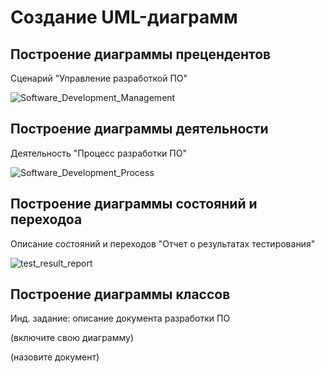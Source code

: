 # Создание UML-диаграмм

## Построение диаграммы прецендентов

Сценарий "Управление разработкой ПО"

![Software_Development_Management](https://github.com/anna5812m/docs-management-course/raw/amorgunova/picture/Software_Development_Management.png)

## Построение диаграммы деятельности

Деятельность "Процесс разработки ПО"

![Software_Development_Process](https://github.com/anna5812m/docs-management-course/raw/amorgunova/picture/Software_development_process.png)

## Построение диаграммы состояний и переходоа

Описание состояний и переходов "Отчет о результатах тестирования"

![test_result_report](https://github.com/anna5812m/docs-management-course/raw/amorgunova/picture/test_result_report.png)

## Построение диаграммы классов

Инд. задание: описание документа разработки ПО

(включите свою диаграмму)

(назовите документ)

